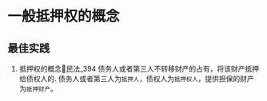 # 一般抵押权的概念

## 最佳实践
1. 抵押权的概念🚪民法_394
    债务人或者第三人不转移财产的占有，将该财产抵押给债权人的. 债务人或者第三人为`抵押人`，债权人为`抵押权人`，提供担保的财产为`抵押财产`。
